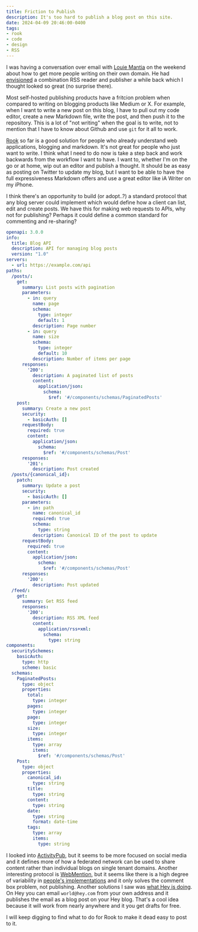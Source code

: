 ```yaml
---
title: Friction to Publish
description: It's too hard to publish a blog post on this site.
date: 2024-04-09 20:46:00-0400
tags:
- rook
- code
- design
- RSS
---
```


I was having a conversation over email with [Louie Mantia](https://lmnt.me) on the weekend about how to get more people writing on their own domain. He had [envisioned](https://lmnt.me/blog/sketchbook/punk.html) a combination RSS reader and publisher a while back which I thought looked so great (no surprise there).

Most self-hosted publishing products have a fritcion problem when compared to writing on blogging products like Medium or X. For example, when I want to write a new post on this blog, I have to pull out my code editor, create a new Markdown file, write the post, and then push it to the repository. This is a lot of "not writing" when the goal is to write, not to mention that I have to know about Github and use `git` for it all to work.

[Rook](github.com/davidhariri/rook) so far is a good solution for people who already understand web applications, blogging and markdown. It's not great for people who just want to write. I think what I need to do now is take a step back and work backwards from the workflow I want to have. I want to, whether I'm on the go or at home, wip out an editor and publish a thought. It should be as easy as posting on Twitter to update my blog, but I want to be able to have the full expressiveness Markdown offers and use a great editor like iA Writer on my iPhone.

I think there's an opportunity to build (or adopt..?) a standard protocol that any blog server could implement which would define how a client can list, edit and create posts. We have this for making web requests to APIs, why not for publishing? Perhaps it could define a common standard for commenting and re-sharing?

```yaml
openapi: 3.0.0
info:
  title: Blog API
  description: API for managing blog posts
  version: "1.0"
servers:
  - url: https://example.com/api
paths:
  /posts/:
    get:
      summary: List posts with pagination
      parameters:
        - in: query
          name: page
          schema:
            type: integer
            default: 1
          description: Page number
        - in: query
          name: size
          schema:
            type: integer
            default: 10
          description: Number of items per page
      responses:
        '200':
          description: A paginated list of posts
          content:
            application/json:
              schema:
                $ref: '#/components/schemas/PaginatedPosts'
    post:
      summary: Create a new post
      security:
        - basicAuth: []
      requestBody:
        required: true
        content:
          application/json:
            schema:
              $ref: '#/components/schemas/Post'
      responses:
        '201':
          description: Post created
  /posts/{canonical_id}:
    patch:
      summary: Update a post
      security:
        - basicAuth: []
      parameters:
        - in: path
          name: canonical_id
          required: true
          schema:
            type: string
          description: Canonical ID of the post to update
      requestBody:
        required: true
        content:
          application/json:
            schema:
              $ref: '#/components/schemas/Post'
      responses:
        '200':
          description: Post updated
  /feed/:
    get:
      summary: Get RSS feed
      responses:
        '200':
          description: RSS XML feed
          content:
            application/rss+xml:
              schema:
                type: string
components:
  securitySchemes:
    basicAuth:
      type: http
      scheme: basic
  schemas:
    PaginatedPosts:
      type: object
      properties:
        total:
          type: integer
        pages:
          type: integer
        page:
          type: integer
        size:
          type: integer
        items:
          type: array
          items:
            $ref: '#/components/schemas/Post'
    Post:
      type: object
      properties:
        canonical_id:
          type: string
        title:
          type: string
        content:
          type: string
        date:
          type: string
          format: date-time
        tags:
          type: array
          items:
            type: string


```

I looked into [ActivityPub](https://activitypub.rocks/), but it seems to be more focused on social media and it defines more of how a federated network can be used to share content rather than individual blogs on single tenant domains. Another interesting protocol is [WebMention](https://indieweb.org/Webmention), but it seems like there is a high degree of variability in [people's implementations](https://indieweb.org/Webmention#IndieWeb_Examples) and it only solves the comment box problem, not publishing. Another solutions I saw was [what Hey is doing](https://www.hey.com/features/email-the-web/). On Hey you can email `world@hey.com` from your own address and it publishes the email as a blog post on your Hey blog. That's a cool idea because it will work from nearly anywhere and it you get drafts for free. 

I will keep digging to find what to do for Rook to make it dead easy to post to it.